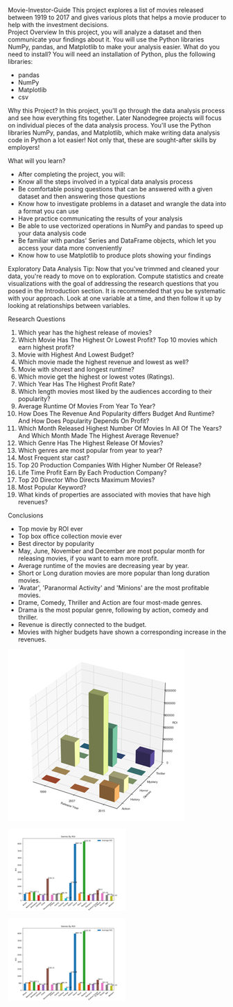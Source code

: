 Movie-Investor-Guide
This project explores a list of movies released between 1919 to 2017 and gives various plots that helps a movie producer to help with the investment decisions.  
Project Overview
In this project, you will analyze a dataset and then communicate your findings about it. You will use the Python libraries NumPy, pandas, and Matplotlib to make your analysis easier.
What do you need to install?
You will need an installation of Python, plus the following libraries:
* pandas
* NumPy
* Matplotlib
* csv

Why this Project?
In this project, you'll go through the data analysis process and see how everything fits together. Later Nanodegree projects will focus on individual pieces of the data analysis process.
You'll use the Python libraries NumPy, pandas, and Matplotlib, which make writing data analysis code in Python a lot easier! Not only that, these are sought-after skills by employers!

What will you learn?
* After completing the project, you will:
* Know all the steps involved in a typical data analysis process
* Be comfortable posing questions that can be answered with a given dataset and then answering those questions
* Know how to investigate problems in a dataset and wrangle the data into a format you can use
* Have practice communicating the results of your analysis
* Be able to use vectorized operations in NumPy and pandas to speed up your data analysis code
* Be familiar with pandas' Series and DataFrame objects, which let you access your data more conveniently
* Know how to use Matplotlib to produce plots showing your findings

Exploratory Data Analysis
Tip: Now that you've trimmed and cleaned your data, you're ready to move on to exploration. Compute statistics and create visualizations with the goal of addressing the research questions that you posed in the Introduction section. It is recommended that you be systematic with your approach. Look at one variable at a time, and then follow it up by looking at relationships between variables.

Research Questions
1. Which year has the highest release of movies?
2. Which Movie Has The Highest Or Lowest Profit? Top 10 movies which earn highest profit?
3. Movie with Highest And Lowest Budget?
4. Which movie made the highest revenue and lowest as well?
5. Movie with shorest and longest runtime?
6. Which movie get the highest or lowest votes (Ratings).
7. Which Year Has The Highest Profit Rate?
8. Which length movies most liked by the audiences according to their popularity?
9. Average Runtime Of Movies From Year To Year?
10. How Does The Revenue And Popularity differs Budget And Runtime? And How Does Popularity Depends On Profit?
11. Which Month Released Highest Number Of Movies In All Of The Years? And Which Month Made The Highest Average Revenue?
12. Which Genre Has The Highest Release Of Movies?
13. Which genres are most popular from year to year?
14. Most Frequent star cast?
15. Top 20 Production Companies With Higher Number Of Release?
16. Life Time Profit Earn By Each Production Company?
17. Top 20 Director Who Directs Maximum Movies?
18. Most Popular Keyword?
19. What kinds of properties are associated with movies that have high revenues?

Conclusions
* Top movie by ROI ever
* Top box office collection movie ever
* Best director by popularity
* May, June, November and December are most popular month for releasing movies, if you want to earn more profit.
* Average runtime of the movies are decreasing year by year.
* Short or Long duration movies are more popular than long duration movies.
* 'Avatar', 'Paranormal Activity' and 'Minions' are the most profitable movies.
* Drame, Comedy, Thriller and Action are four most-made genres.
* Drama is the most popular genre, following by action, comedy and thriller.
* Revenue is directly connected to the budget.
* Movies with higher budgets have shown a corresponding increase in the revenues.

![alt text](https://github.com/nishapkrishna/Movie-Investor-Guide/blob/master/3D.png)

![alt text](https://github.com/nishapkrishna/Movie-Investor-Guide/blob/master/Genras_by_ROI.png)

![alt text](https://github.com/nishapkrishna/Movie-Investor-Guide/blob/master/Genras_by_ROI.png)









 
